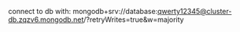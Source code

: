 connect to db with:
mongodb+srv://database:qwerty12345@cluster-db.zqzv6.mongodb.net/?retryWrites=true&w=majority
